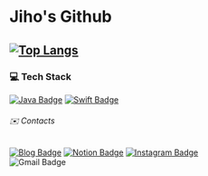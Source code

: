 # **Jiho's Github**
[![Top Langs](https://github-readme-stats.vercel.app/api/top-langs/?username=jihoooo97&layout=compact)](https://github.com/jihoooo97)
---


### 💻 Tech Stack 
[![Java Badge](https://img.shields.io/badge/-Java-white?style=flat&labelColor=007396&logo=Java&logoColor=white)](https://github.com/jihoooo97/Algorithm)
[![Swift Badge](https://img.shields.io/badge/-Swift-white?style=flat&labelColor=F05138&logo=Swift&logoColor=white)](https://github.com/jihoooo97/Swift)  


######  ✉️ Contacts
[![Blog Badge](https://img.shields.io/badge/-Blog-white?style=flat&logo=naver)](https://blog.naver.com/yjh7827)
[![Notion Badge](https://img.shields.io/badge/-Notion-white?style=flat&logo=Notion&logoColor=black)](https://www.notion.so/Jiho-s-Notion-040b768b9d384131ad4ff87e3b9609a0)
[![Instagram Badge](https://img.shields.io/badge/-Instagram-white?style=flat&logo=instagram)](https://www.instagram.com/jiho__129/)  
![Gmail Badge](https://img.shields.io/badge/-yjh20927@gmail.com-white?style=flat&logo=Gmail)
